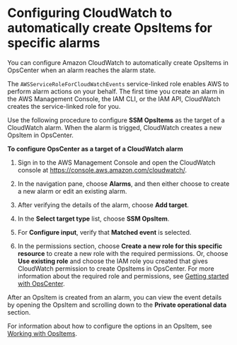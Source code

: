 # Configuring CloudWatch to automatically create OpsItems for specific alarms<a name="OpsCenter-automatically-create-OpsItems-1"></a>

You can configure Amazon CloudWatch to automatically create OpsItems in OpsCenter when an alarm reaches the alarm state\.

The `AWSServiceRoleForCloudWatchEvents` service\-linked role enables AWS to perform alarm actions on your behalf\. The first time you create an alarm in the AWS Management Console, the IAM CLI, or the IAM API, CloudWatch creates the service\-linked role for you\. 

Use the following procedure to configure **SSM OpsItems** as the target of a CloudWatch alarm\. When the alarm is trigged, CloudWatch creates a new OpsItem in OpsCenter\.

**To configure OpsCenter as a target of a CloudWatch alarm**

1. Sign in to the AWS Management Console and open the CloudWatch console at [https://console\.aws\.amazon\.com/cloudwatch/](https://console.aws.amazon.com/cloudwatch/)\.

1. In the navigation pane, choose **Alarms**, and then either choose to create a new alarm or edit an existing alarm\.

1. After verifying the details of the alarm, choose **Add target**\.

1. In the **Select target type** list, choose **SSM OpsItem**\. 

1. For **Configure input**, verify that **Matched event** is selected\.

1. In the permissions section, choose **Create a new role for this specific resource** to create a new role with the required permissions\. Or, choose **Use existing role** and choose the IAM role you created that gives CloudWatch permission to create OpsItems in OpsCenter\. For more information about the required role and permissions, see [Getting started with OpsCenter](OpsCenter-getting-started.md)\.

After an OpsItem is created from an alarm, you can view the event details by opening the OpsItem and scrolling down to the **Private operational data** section\.

For information about how to configure the options in an OpsItem, see [Working with OpsItems](OpsCenter-working-with-OpsItems.md)\.